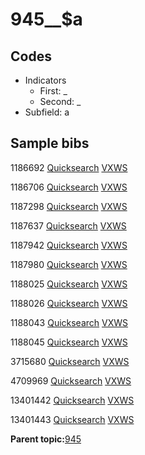 # 945\_\_$a

## Codes

-   Indicators
    -   First: \_
    -   Second: \_
-   Subfield: a

## Sample bibs

1186692 [Quicksearch](https://search.library.yale.edu/catalog/1186692) [VXWS](http://prodorbis.library.yale.edu:7014/vxws/GetHoldingsService?bibId=1186692)

1186706 [Quicksearch](https://search.library.yale.edu/catalog/1186706) [VXWS](http://prodorbis.library.yale.edu:7014/vxws/GetHoldingsService?bibId=1186706)

1187298 [Quicksearch](https://search.library.yale.edu/catalog/1187298) [VXWS](http://prodorbis.library.yale.edu:7014/vxws/GetHoldingsService?bibId=1187298)

1187637 [Quicksearch](https://search.library.yale.edu/catalog/1187637) [VXWS](http://prodorbis.library.yale.edu:7014/vxws/GetHoldingsService?bibId=1187637)

1187942 [Quicksearch](https://search.library.yale.edu/catalog/1187942) [VXWS](http://prodorbis.library.yale.edu:7014/vxws/GetHoldingsService?bibId=1187942)

1187980 [Quicksearch](https://search.library.yale.edu/catalog/1187980) [VXWS](http://prodorbis.library.yale.edu:7014/vxws/GetHoldingsService?bibId=1187980)

1188025 [Quicksearch](https://search.library.yale.edu/catalog/1188025) [VXWS](http://prodorbis.library.yale.edu:7014/vxws/GetHoldingsService?bibId=1188025)

1188026 [Quicksearch](https://search.library.yale.edu/catalog/1188026) [VXWS](http://prodorbis.library.yale.edu:7014/vxws/GetHoldingsService?bibId=1188026)

1188043 [Quicksearch](https://search.library.yale.edu/catalog/1188043) [VXWS](http://prodorbis.library.yale.edu:7014/vxws/GetHoldingsService?bibId=1188043)

1188045 [Quicksearch](https://search.library.yale.edu/catalog/1188045) [VXWS](http://prodorbis.library.yale.edu:7014/vxws/GetHoldingsService?bibId=1188045)

3715680 [Quicksearch](https://search.library.yale.edu/catalog/3715680) [VXWS](http://prodorbis.library.yale.edu:7014/vxws/GetHoldingsService?bibId=3715680)

4709969 [Quicksearch](https://search.library.yale.edu/catalog/4709969) [VXWS](http://prodorbis.library.yale.edu:7014/vxws/GetHoldingsService?bibId=4709969)

13401442 [Quicksearch](https://search.library.yale.edu/catalog/13401442) [VXWS](http://prodorbis.library.yale.edu:7014/vxws/GetHoldingsService?bibId=13401442)

13401443 [Quicksearch](https://search.library.yale.edu/catalog/13401443) [VXWS](http://prodorbis.library.yale.edu:7014/vxws/GetHoldingsService?bibId=13401443)

**Parent topic:**[945](../../tags/945/945.md)


